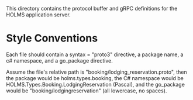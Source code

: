 This directory contains the protocol buffer and gRPC definitions for the HOLMS
application server.

Style Conventions
=================
Each file should contain a syntax = "proto3" directive, a package name,
a c# namespace, and a go_package directive. 

Assume the file's relative path is "booking/lodging_reservation.proto",
then the package would be holms.types.booking, the C# namespace would be 
HOLMS.Types.Booking.LodgingReservation (Pascal), and the go_package would be
"booking/lodgingreservation" (all lowercase, no spaces).

